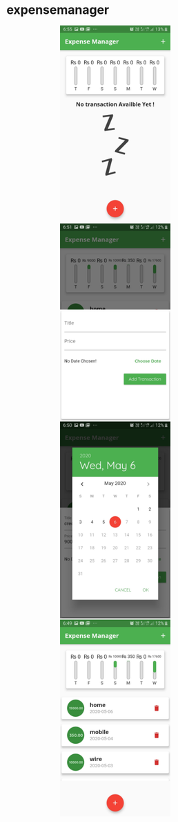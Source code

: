 # expensemanager

<p align="center">
<img src="https://github.com/vilas639/expensemanager/blob/master/Screenshot_20200506-185548.jpg?raw=true" width="256" height="455">

<img src="https://github.com/vilas639/expensemanager/blob/master/Screenshot_20200506-185136.jpg?raw=true" width="256" height="455">
<img src="https://github.com/vilas639/expensemanager/blob/master/Screenshot_20200506-185007.jpg?raw=true" width="256" height="455">
<img src="https://github.com/vilas639/expensemanager/blob/master/Screenshot_20200506-184950.jpg?raw=true" width="256" height="455">
</p>
